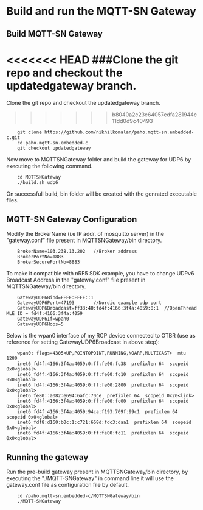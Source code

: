 # Build and run the MQTT-SN Gateway 

## Build MQTT-SN Gateway
	
<<<<<<< HEAD
###Clone the git repo and checkout the updatedgateway branch.
=======
Clone the git repo and checkout the updatedgateway branch.
>>>>>>> b8040a2c23c64057edfa281944c11dd0d9c40493
		
		git clone https://github.com/nikhilkomalan/paho.mqtt-sn.embedded-c.git
		cd paho.mqtt-sn.embedded-c
		git checkout updatedgateway

Now move to MQTTSNGateway folder and build the gateway for UDP6 by executing the following command.

		cd MQTTSNGateway
		./build.sh udp6

On successfull build, bin folder will be created with the genrated executable files. 	

## MQTT-SN Gateway Configuration

Modify the BrokerName (i.e IP addr. of mosquitto server) in the "gateway.conf" file present in MQTTSNGateway/bin directory. 
	
		BrokerName=103.238.13.202 	//Broker address
		BrokerPortNo=1883
		BrokerSecurePortNo=8883

		
To make it compatible with nRF5 SDK example, you have to change UDPv6 Broadcast Address in the "gateway.conf" file present in MQTTSNGateway/bin directory. 

		GatewayUDP6Bind=FFFF:FFFE::1 
		GatewayUDP6Port=47193		//Nordic example udp port
		GatewayUDP6Broadcast=ff33:40:fd4f:4166:3f4a:4059:0:1  //OpenThread MLE ID = fd4f:4166:3f4a:4059
		GatewayUDP6If=wpan0
		GatewayUDP6Hops=5		
		
Below is the wpan0 interface of my RCP device connected to OTBR (use as reference for setting GatewayUDP6Broadcast
		in above step): 
		
		wpan0: flags=4305<UP,POINTOPOINT,RUNNING,NOARP,MULTICAST>  mtu 1280
		inet6 fd4f:4166:3f4a:4059:0:ff:fe00:fc38  prefixlen 64  scopeid 0x0<global>
		inet6 fd4f:4166:3f4a:4059:0:ff:fe00:fc10  prefixlen 64  scopeid 0x0<global>
		inet6 fd4f:4166:3f4a:4059:0:ff:fe00:2800  prefixlen 64  scopeid 0x0<global>
		inet6 fe80::a082:e694:6afc:70ce  prefixlen 64  scopeid 0x20<link>
		inet6 fd4f:4166:3f4a:4059:0:ff:fe00:fc00  prefixlen 64  scopeid 0x0<global>
		inet6 fd4f:4166:3f4a:4059:94ca:f193:709f:99c1  prefixlen 64  scopeid 0x0<global>
		inet6 fdf8:d160:b0c:1:c721:668d:fdc3:daa1  prefixlen 64  scopeid 0x0<global>
		inet6 fd4f:4166:3f4a:4059:0:ff:fe00:fc11  prefixlen 64  scopeid 0x0<global>


## Running the gateway

Run the pre-build gateway present in MQTTSNGateway/bin directory, by executing the "./MQTT-SNGateway" in command line it will use the gateway.conf file as configuration file by default.


		cd /paho.mqtt-sn.embedded-c/MQTTSNGateway/bin
		./MQTT-SNGateway
